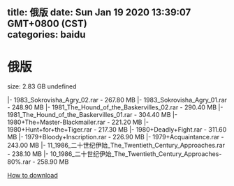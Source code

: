 
title: 俄版
date: Sun Jan 19 2020 13:39:07 GMT+0800 (CST)    
categories: baidu
---

# 俄版
size: 2.83 GB
 undefined
 
|- 1983_Sokrovisha_Agry_02.rar - 267.80 MB
|- 1983_Sokrovisha_Agry_01.rar - 248.90 MB
|- 1981_The_Hound_of_the_Baskervilles_02.rar - 290.40 MB
|- 1981_The_Hound_of_the_Baskervilles_01.rar - 304.40 MB
|- 1980+The+Master-Blackmailer.rar - 221.20 MB
|- 1980+Hunt+for+the+Tiger.rar - 217.30 MB
|- 1980+Deadly+Fight.rar - 311.60 MB
|- 1979+Bloody+Inscription.rar - 226.90 MB
|- 1979+Acquaintance.rar - 243.00 MB
|- 11_1986_二十世纪伊始_The_Twentieth_Century_Approaches.rar - 238.10 MB
|- 10_1986_二十世纪伊始_The_Twentieth_Century_Approaches-80%.rar - 258.90 MB

[How to download](https://bpcam.bemobtrk.com/go/2ceec3aa-1ca2-46d6-b9ff-aaa5c184517c?jno=1125)
